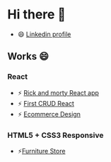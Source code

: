 # Hi there 👋

- 😄 [Linkedin profile](https://www.linkedin.com/in/jafet-solano-394684208/)
<!-- - 🌱 I’m currently learning React and React Native
- 👯 I’m looking to collaborate on React projects-->
## Works 😄
### React
- ⚡ [Rick and morty React app](https://jasomar.github.io/react-rick-and-morty/)
- ⚡ [First CRUD React](https://react-rtk-crud.vercel.app)
- ⚡ [Ecommerce Design ](https://react-ecommerce-desing.vercel.app)

### HTML5 + CSS3 Responsive
-  ⚡[Furniture Store](https://ecommerce-css.vercel.app)


<!-- - ⚡ [Admin Panel React](https://tempale-react.vercel.app)

⚡ [First Node App](https://node-webserve-production.up.railway.app)-->
<!--
**jasomar/jasomar** is a ✨ _special_ ✨ repository because its `README.md` (this file) appears on your GitHub profile.

Here are some ideas to get you started:

- 🔭 I’m currently working on ...
- 🌱 I’m currently learning ...
- 👯 I’m looking to collaborate on ...
- 🤔 I’m looking for help with ...
- 💬 Ask me about ...
- 📫 How to reach me: ...
- 😄 Pronouns: ...
- ⚡ Fun fact: ...
-->
